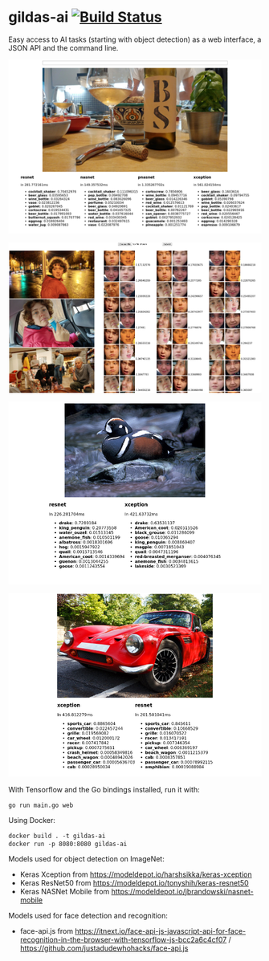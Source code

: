 # gildas-ai [![Build Status](https://travis-ci.org/GildasCh/gildas-ai.svg?branch=master)](https://travis-ci.org/GildasCh/gildas-ai)

Easy access to AI tasks (starting with object detection) as a web
interface, a JSON API and the command line.

![wine](wine.png)

![faces](faces.png)

![drake](drake.png)

![sport car](sportcar.png)

With Tensorflow and the Go bindings installed, run it with:

```
go run main.go web
```

Using Docker:

```
docker build . -t gildas-ai
docker run -p 8080:8080 gildas-ai
```

Models used for object detection on ImageNet:

- Keras Xception from https://modeldepot.io/harshsikka/keras-xception
- Keras ResNet50 from https://modeldepot.io/tonyshih/keras-resnet50
- Keras NASNet Mobile from https://modeldepot.io/jbrandowski/nasnet-mobile

Models used for face detection and recognition:

- face-api.js from https://itnext.io/face-api-js-javascript-api-for-face-recognition-in-the-browser-with-tensorflow-js-bcc2a6c4cf07 / https://github.com/justadudewhohacks/face-api.js
